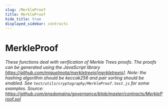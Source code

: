 ```yaml
---
slug: /MerkleProof
title: MerkleProof
hide_title: true
displayed_sidebar: contracts
---
```


# MerkleProof

_These functions deal with verification of Merkle Trees proofs. The proofs can be generated using the JavaScript library https://github.com/miguelmota/merkletreejs[merkletreejs]. Note: the hashing algorithm should be keccak256 and pair sorting should be enabled. See `test/utils/cryptography/MerkleProof.test.js` for some examples. Source: https://github.com/ensdomains/governance/blob/master/contracts/MerkleProof.sol_
